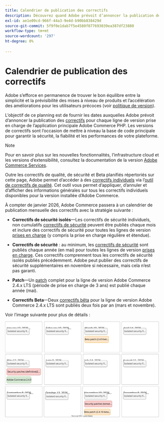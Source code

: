 ```yaml
---
title: Calendrier de publication des correctifs
description: Découvrez quand Adobe prévoit d’annoncer la publication de nouveaux correctifs et correctifs de sécurité pour Adobe Commerce.
exl-id: ae1e09cd-966f-44a3-9e4d-b90bb838429d
source-git-commit: 5f9f0e1dab7f5e4580f077693039ea387df23880
workflow-type: tm+mt
source-wordcount: '297'
ht-degree: 0%

---
```



# Calendrier de publication des correctifs

Adobe s’efforce en permanence de trouver le bon équilibre entre la simplicité et la prévisibilité des mises à niveau de produits et l’accélération des améliorations pour les utilisateurs précoces (voir [politique de version](versioning-policy.md)).

L’objectif de ce planning est de fournir les dates auxquelles Adobe prévoit d’annoncer la publication des [correctifs](versioning-policy.md#patch-release) pour chaque ligne de version prise en charge de l’application principale Adobe Commerce PHP. Les versions de correctifs sont l’occasion de mettre à niveau la base de code principale pour garantir la sécurité, la fiabilité et les performances de votre plateforme.

>[!NOTE]
>
>Pour en savoir plus sur les nouvelles fonctionnalités, l’infrastructure cloud et les versions d’extensibilité, consultez la documentation de la version [Adobe Commerce Services](https://experienceleague.adobe.com/en/docs/commerce/user-guides/release-information/release-notes-all).

Outre les correctifs de qualité, de sécurité et Beta planifiés répertoriés sur cette page, Adobe permet d’accéder à des [correctifs individuels](versioning-policy.md#individual-patch) via l’[outil de correctifs de qualité](../tools/quality-patches-tool/usage.md). Cet outil vous permet d’appliquer, d’annuler et d’afficher des informations générales sur tous les correctifs individuels disponibles pour la version installée d’Adobe Commerce.

À compter de janvier 2026, Adobe Commerce passera à un calendrier de publication mensuelle des correctifs avec la stratégie suivante :

- **Correctifs de sécurité isolés**—Les correctifs de sécurité individuels, non cumulatifs [correctifs de sécurité](versioning-policy.md#isolated-patch) peuvent être publiés chaque mois et inclure des correctifs de sécurité pour toutes les lignes de version [prises en charge](lifecycle-policy.md) (y compris la prise en charge régulière et étendue).

- **Correctifs de sécurité** : au minimum, les [correctifs de sécurité](versioning-policy.md#security-patch-release) sont publiés chaque année (en mai) pour toutes les lignes de version [prises en charge](lifecycle-policy.md). Ces correctifs comprennent tous les correctifs de sécurité isolés publiés précédemment. Adobe peut publier des correctifs de sécurité supplémentaires en novembre si nécessaire, mais cela n’est pas garanti.

- **Patch**—Un [patch](versioning-policy.md#patch-release) complet pour la ligne de version Adobe Commerce 2.4.x LTS (période de prise en charge de 3 ans) est publié chaque année (mai).

- **Correctifs Beta**—Deux [correctifs bêta](versioning-policy.md#beta-patch-release) pour la ligne de version Adobe Commerce 2.4.x LTS sont publiés deux fois par an (mars et novembre).

Voir l’image suivante pour plus de détails :

![Calendrier des versions d’Adobe Commerce 2026](../assets/release/release-calendar.drawio.svg)
